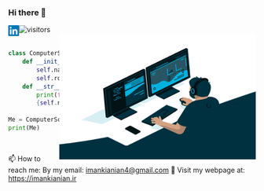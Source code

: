### Hi there 👋
<a href="https://www.linkedin.com/in/imankianian/">
  <img align="left" alt="Iman's Linkedin" width="22px" src="https://raw.githubusercontent.com/iman2693/iman2693/1a2b889762ccd651b71030e9cd71729369803fc7/linkedin.svg" />
</a>

![visitors](https://visitor-badge.laobi.icu/badge?page_id=iman2693)
<br>
<img align="right" alt="GIF" src="https://raw.githubusercontent.com/iman2693/iman2693/main/code.gif" width="400" height="256" />

```python

class ComputerScientist:
    def __init__(self):
        self.name = "Iman Kianian"
        self.role = "Computer Scientist"
    def __str__(self):
        print(f"Hey Guys. I'm\
        {self.name} and a {self.role}")

Me = ComputerScientist()
print(Me)
```
<br>

📫 How to reach me: By my email: imankianian4@gmail.com
💬 Visit my webpage at: https://imankianian.ir


<!--
**iman2693/iman2693** is a ✨ _special_ ✨ repository because its `README.md` (this file) appears on your GitHub profile.

Here are some ideas to get you started:

- 🔭 I’m currently working on ...
- 🌱 I’m currently learning ...
- 👯 I’m looking to collaborate on ...
- 🤔 I’m looking for help with ...
- 💬 Ask me about ...
- 📫 How to reach me: ...
- 😄 Pronouns: ...
- ⚡ Fun fact: ...
-->
